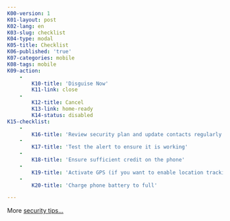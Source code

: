 ```yaml
---
K00-version: 1
K01-layout: post
K02-lang: en
K03-slug: checklist
K04-type: modal
K05-title: Checklist
K06-published: 'true'
K07-categories: mobile
K08-tags: mobile
K09-action:
    -
        K10-title: 'Disguise Now'
        K11-link: close
    -
        K12-title: Cancel
        K13-link: home-ready
        K14-status: disabled
K15-checklist:
    -
        K16-title: 'Review security plan and update contacts regularly'
    -
        K17-title: 'Test the alert to ensure it is working'
    -
        K18-title: 'Ensure sufficient credit on the phone'
    -
        K19-title: 'Activate GPS (if you want to enable location tracking)'
    -
        K20-title: 'Charge phone battery to full'

---
```


More [security tips...](#help_risk)
